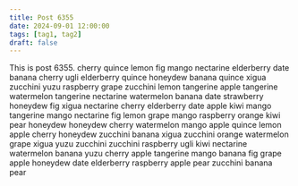 ```yaml
---
title: Post 6355
date: 2024-09-01 12:00:00
tags: [tag1, tag2]
draft: false
---
```

This is post 6355.
cherry
quince
lemon
fig
mango
nectarine
elderberry
date
banana
cherry
ugli
elderberry
quince
honeydew
banana
quince
xigua
zucchini
yuzu
raspberry
grape
zucchini
lemon
tangerine
apple
tangerine
watermelon
tangerine
nectarine
watermelon
banana
date
strawberry
honeydew
fig
xigua
nectarine
cherry
elderberry
date
apple
kiwi
mango
tangerine
mango
nectarine
fig
lemon
grape
mango
raspberry
orange
kiwi
pear
honeydew
honeydew
cherry
watermelon
mango
apple
quince
lemon
apple
cherry
honeydew
zucchini
banana
xigua
zucchini
orange
watermelon
grape
xigua
yuzu
zucchini
zucchini
raspberry
ugli
kiwi
nectarine
watermelon
banana
yuzu
cherry
apple
tangerine
mango
banana
fig
grape
apple
honeydew
date
elderberry
raspberry
apple
pear
zucchini
banana
pear
